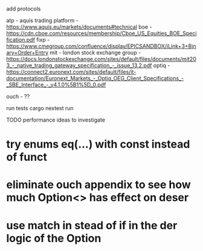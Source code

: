 add protocols

atp - aquis trading platform - https://www.aquis.eu/markets/documents#technical
boe - https://cdn.cboe.com/resources/membership/Cboe_US_Equities_BOE_Specification.pdf
fixp - https://www.cmegroup.com/confluence/display/EPICSANDBOX/iLink+3+Binary+Order+Entry
mit - london stock exchange group - https://docs.londonstockexchange.com/sites/default/files/documents/mit203_-_native_trading_gateway_specification_-_issue_13.2.pdf
optiq - https://connect2.euronext.com/sites/default/files/it-documentation/Euronext_Markets_-_Optiq_OEG_Client_Specifications_-_SBE_Interface_-_v4.1.0%5B1%5D_0.pdf

ouch - ??

run tests
cargo nextest run

TODO performance ideas to investigate
# try enums eq(...) with const instead of funct
# eliminate ouch appendix to see how much Option<> has effect on deser
# use match in stead of if in the der logic of the Option